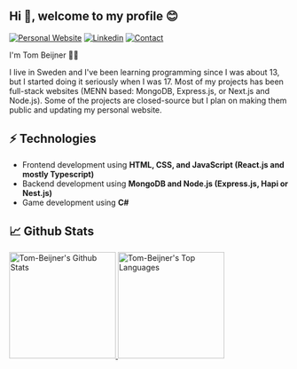 <h2>Hi 👋, welcome to my profile 😊</h2>

[![Personal Website](https://img.shields.io/badge/MY%20WEBSITE-green?style=for-the-badge)](https://tombeijner.com)
[![Linkedin](https://img.shields.io/badge/MY%20PROFILE-Linkedin-blue?style=for-the-badge&logo=linkedin)](https://linkedin.com/in/tom-beijner) 
[![Contact](https://img.shields.io/badge/CONTACT-GMAIL-red?style=for-the-badge&logo=gmail&logoColor=white)](mailto:tom.beijner@gmail.com)
 
I'm Tom Beijner 🐱‍💻

I live in Sweden and I've been learning programming since I was about 13, but I started doing it seriously when I was 17. Most of my projects has been full-stack websites (MENN based: MongoDB, Express.js, or Next.js and Node.js). Some of the projects are closed-source but I plan on making them public and updating my personal website.

## ⚡ Technologies
- Frontend development using **HTML, CSS, and JavaScript (React.js and mostly Typescript)**
- Backend development using **MongoDB and Node.js (Express.js, Hapi or Nest.js)**
- Game development using **C#**

## 📈 Github Stats

<a href="https://github.com/Tom-Beijner/Tom-Beijner">
 <img alt="Tom-Beijner's Github Stats" src="https://github-readme-stats-git-master-tom-beijner.vercel.app/api/?username=tom-beijner&show_icons=true&include_all_commits=true&count_private=true&theme=react&hide_border=true&bg_color=1F222E&title_color=F85D7F&icon_color=F8D866" height="192px"/>
</a>
<a href="https://github.com/Tom-Beijner/Tom-Beijner">
 <img alt="Tom-Beijner's Top Languages" src="https://github-readme-stats-git-master-tom-beijner.vercel.app/api/top-langs/?username=tom-beijner&langs_count=8&layout=compact&theme=react&hide_border=true&bg_color=1F222E&title_color=F85D7F&icon_color=F8D866&hide=Jupyter%20Notebook" height="192px"/>
 </a>
